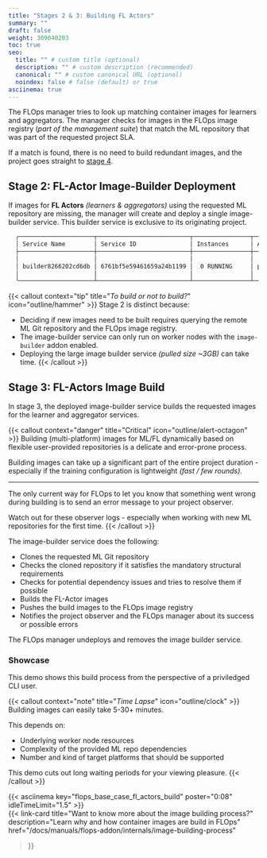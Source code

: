 ```yaml
---
title: "Stages 2 & 3: Building FL Actors"
summary: ""
draft: false
weight: 309040203
toc: true
seo:
  title: "" # custom title (optional)
  description: "" # custom description (recommended)
  canonical: "" # custom canonical URL (optional)
  noindex: false # false (default) or true
asciinema: true
---
```


The FLOps manager tries to look up matching container images for learners and aggregators.
The manager checks for images in the FLOps image registry (*part of the management suite*) that match the ML repository that was part of the requested project SLA. 

If a match is found, there is no need to build redundant images, and the project goes straight to [stage 4](/docs/manuals/flops-addon/flops-project-workflow/stages/stages-4-5-performing-fl/).

## Stage 2: FL-Actor Image-Builder Deployment

If images for **FL Actors** *(learners & aggregators)* using the requested ML repository are missing, the manager will create and deploy a single image-builder service.
This builder service is exclusive to its originating project.

```bash
  ╭─────────────────────┬──────────────────────────┬────────────────┬──────────────────┬──────────────────────────╮     
  │ Service Name        │ Service ID               │ Instances      │ App Name         │ App ID                   │     
  ├─────────────────────┼──────────────────────────┼────────────────┼──────────────────┼──────────────────────────┤     
  │                     │                          │                │                  │                          │     
  │ builder8266202cd6db │ 6761bf5e59461659a24b1199 │  0 RUNNING     │ projc3fd78f56b75 │ 6761bf5d59461659a24b1197 │      
  │                     │                          │                │                  │                          │     
  ╰─────────────────────┴──────────────────────────┴────────────────┴──────────────────┴──────────────────────────╯     
```

{{< callout context="tip" title="*To build or not to build?*" icon="outline/hammer" >}}
  Stage 2 is distinct because:
  - Deciding if new images need to be built requires querying the remote ML Git repository and the FLOps image registry.
  - The image-builder service can only run on worker nodes with the `image-builder` addon enabled.
  - Deploying the large image builder service *(pulled size ~3GB)* can take time.
{{< /callout >}}

## Stage 3: FL-Actors Image Build

In stage 3, the deployed image-builder service builds the requested images for the learner and aggregator services.

{{< callout context="danger" title="Critical" icon="outline/alert-octagon" >}}
  Building (multi-platform) images for ML/FL dynamically based on flexible user-provided repositories is a delicate and error-prone process.

  Building images can take up a significant part of the entire project duration - especially if the training configuration is lightweight *(fast / few rounds)*.

  ---

  The only current way for FLOps to let you know that something went wrong during building is to send an error message to your project observer.

  Watch out for these observer logs - especially when working with new ML repositories for the first time. 
{{< /callout >}}

The image-builder service does the following:
- Clones the requested ML Git repository
- Checks the cloned repository if it satisfies the mandatory structural requirements 
- Checks for potential dependency issues and tries to resolve them if possible
- Builds the FL-Actor images
- Pushes the build images to the FLOps image registry
- Notifies the project observer and the FLOps manager about its success or possible errors

The FLOps manager undeploys and removes the image builder service.

### Showcase

This demo shows this build process from the perspective of a priviledged CLI user.

{{< callout context="note" title="*Time Lapse*" icon="outline/clock" >}}
  Building images can easily take 5-30+ minutes.

  This depends on:
  - Underlying worker node resources
  - Complexity of the provided ML repo dependencies
  - Number and kind of target platforms that should be supported

  This demo cuts out long waiting periods for your viewing pleasure. 
{{< /callout >}}


{{< asciinema key="flops_base_case_fl_actors_build" poster="0:08" idleTimeLimit="1.5" >}}
<br>
{{< link-card
  title="Want to know more about the image building process?"
  description="Learn why and how container images are build in FLOps" 
  href="/docs/manuals/flops-addon/internals/image-building-process"
>}}
